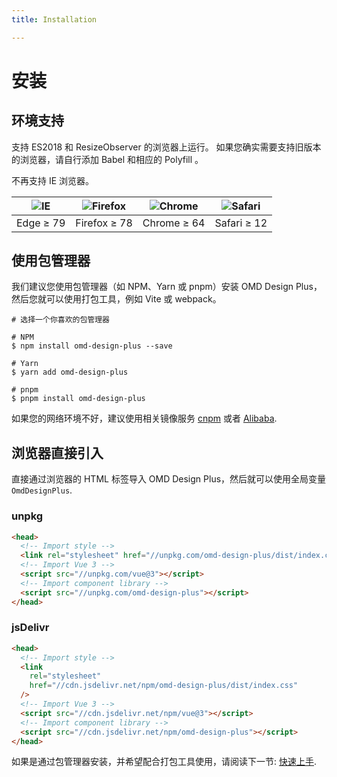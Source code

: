 ```yaml
---
title: Installation

---
```


# 安装

## 环境支持

支持 ES2018 和 ResizeObserver 的浏览器上运行。 如果您确实需要支持旧版本的浏览器，请自行添加 Babel 和相应的 Polyfill 。

不再支持 IE 浏览器。

| ![IE](https://cdn.jsdelivr.net/npm/@browser-logos/edge/edge_32x32.png) | ![Firefox](https://cdn.jsdelivr.net/npm/@browser-logos/firefox/firefox_32x32.png) | ![Chrome](https://cdn.jsdelivr.net/npm/@browser-logos/chrome/chrome_32x32.png) | ![Safari](https://cdn.jsdelivr.net/npm/@browser-logos/safari/safari_32x32.png) |
| ---------------------------------------------------------------------- | --------------------------------------------------------------------------------- | ------------------------------------------------------------------------------ | ------------------------------------------------------------------------------ |
| Edge ≥ 79                                                              | Firefox ≥ 78                                                                      | Chrome ≥ 64                                                                    | Safari ≥ 12                                                                    |

## 使用包管理器

我们建议您使用包管理器（如 NPM、Yarn 或 pnpm）安装 OMD Design Plus，然后您就可以使用打包工具，例如 Vite 或 webpack。

```shell
# 选择一个你喜欢的包管理器

# NPM
$ npm install omd-design-plus --save

# Yarn
$ yarn add omd-design-plus

# pnpm
$ pnpm install omd-design-plus
```

如果您的网络环境不好，建议使用相关镜像服务 [cnpm](https://github.com/cnpm/cnpm) 或者 [Alibaba](https://registry.npmmirror.com/).

## 浏览器直接引入

直接通过浏览器的 HTML 标签导入 OMD Design Plus，然后就可以使用全局变量 `OmdDesignPlus`.

### unpkg

```html
<head>
  <!-- Import style -->
  <link rel="stylesheet" href="//unpkg.com/omd-design-plus/dist/index.css" />
  <!-- Import Vue 3 -->
  <script src="//unpkg.com/vue@3"></script>
  <!-- Import component library -->
  <script src="//unpkg.com/omd-design-plus"></script>
</head>
```

### jsDelivr

```html
<head>
  <!-- Import style -->
  <link
    rel="stylesheet"
    href="//cdn.jsdelivr.net/npm/omd-design-plus/dist/index.css"
  />
  <!-- Import Vue 3 -->
  <script src="//cdn.jsdelivr.net/npm/vue@3"></script>
  <!-- Import component library -->
  <script src="//cdn.jsdelivr.net/npm/omd-design-plus"></script>
</head>
```

如果是通过包管理器安装，并希望配合打包工具使用，请阅读下一节: [快速上手](/docs/guide/quickstart).
